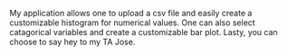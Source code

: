 My application allows one to upload a csv file and easily create a customizable histogram for numerical values. One can also select catagorical variables and create a customizable bar plot. Lasty, you can choose to say hey to my TA Jose. 
